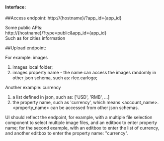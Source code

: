 #### Interface:

##Access endpoint:
http://{hostname}/?app_id={app_id}    

Some public APIs:    
http://{hostname}/?type=public&app_id={app_id}    
Such as for cities information


##Upload endpoint:

For example: images
1. images local folder;
2. images property name - the name can access the images randomly in other json schema, such as: rlee.carlogo;

Another example: currency
1. a list defined in json, such as: ['USD', 'RMB', ...]
2. the property name, such as 'currency', which means <account_name>.<property_name> can be accessed from other json schemas.

UI should reflect the endpoint, for example, with a multiple file selection component to select multiple image files, and an editbox to enter property name; for the second example, with an editbox to enter the list of currency, and another editbox to enter the property name: "currency".
